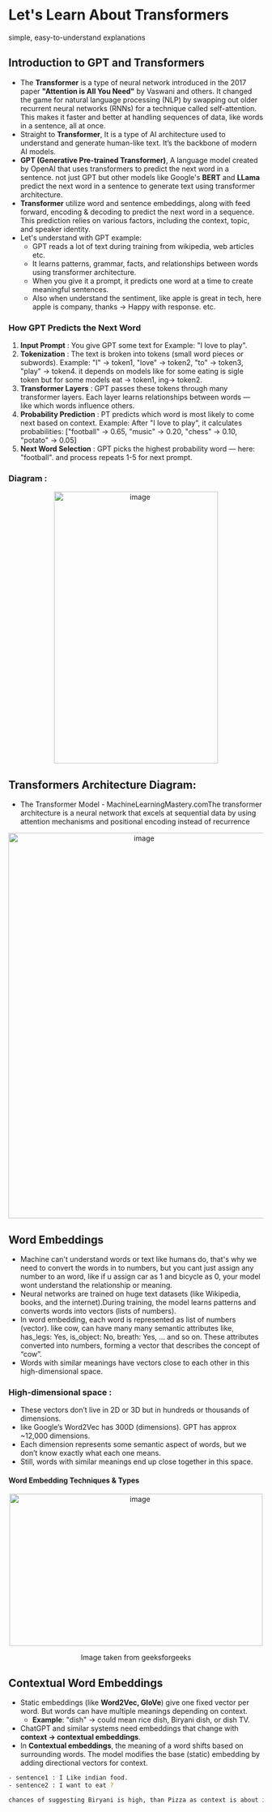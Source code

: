 # Let's Learn About Transformers
simple, easy-to-understand explanations

## Introduction to GPT and Transformers
- The **Transformer** is a type of neural network introduced in the 2017 paper **"Attention is All You Need"** by Vaswani and others. It changed the game for natural language processing (NLP) by swapping out older recurrent neural networks (RNNs) for a technique called self-attention. This makes it faster and better at handling sequences of data, like words in a sentence, all at once.
- Straight to **Transformer**, It is a type of AI architecture used to understand and generate human-like text. It’s the backbone of modern AI models.
- **GPT (Generative Pre-trained Transformer)**, A language model created by OpenAI that uses transformers to predict the next word in a sentence. not just GPT but other models like Google's **BERT** and **LLama** predict the next word in a sentence to generate text using transformer architecture.
- **Transformer** utilize word and sentence embeddings, along with feed forward, encoding & decoding to predict the next word in a sequence. This prediction relies on various factors, including the context, topic, and speaker identity.
- Let's understand with GPT example:
  - GPT reads a lot of text during training from wikipedia, web articles etc.
  - It learns patterns, grammar, facts, and relationships between words using transformer architecture.
  - When you give it a prompt, it predicts one word at a time to create meaningful sentences.
  - Also when understand the sentiment, like apple is great in tech, here apple is company, thanks -> Happy with response. etc.

### How GPT Predicts the Next Word
1. **Input Prompt** : You give GPT some text for Example: "I love to play".
2. **Tokenization** : The text is broken into tokens (small word pieces or subwords). Example: "I" → token1, "love" → token2, "to" → token3, "play" → token4. it depends on models like for some eating is sigle token but for some models eat -> token1, ing-> token2.
3. **Transformer Layers** : GPT passes these tokens through many transformer layers. Each layer learns relationships between words — like which words influence others.
4. **Probability Prediction** : PT predicts which word is most likely to come next based on context. Example: After "I love to play", it calculates probabilities: ["football" → 0.65, "music" → 0.20, "chess" → 0.10, "potato" → 0.05]
5. **Next Word Selection** : GPT picks the highest probability word — here: "football". and process repeats 1-5 for next prompt.

### Diagram :
<div align='center'>
<img width="324" height="536" alt="image" src="https://github.com/user-attachments/assets/20852895-cdb2-44be-8ccf-ebda388a4b48" />
</div>

## Transformers Architecture Diagram:
- The Transformer Model - MachineLearningMastery.comThe transformer architecture is a neural network that excels at sequential data by using attention mechanisms and positional encoding instead of recurrence
<div align='center'>
<img width="520" height="760" alt="image" src="https://github.com/user-attachments/assets/65c1cbb2-f59f-41e3-8722-243efc62237a" />
</div>

## Word Embeddings 
- Machine can't understand words or text like humans do, that's why we need to convert the words in to numbers, but you cant just assign any number to an word, like if u assign car as 1 and bicycle as 0, your model wont understand the relationship or meaning.
- Neural networks are trained on huge text datasets (like Wikipedia, books, and the internet).During training, the model learns patterns and converts words into vectors (lists of numbers).
- In word embedding, each word is represented as list of numbers (vector). like cow, can have many many semantic attributes like, has_legs: Yes, is_object: No, breath: Yes, ... and so on. These attributes converted into numbers, forming a vector that describes the concept of “cow”.
- Words with similar meanings have vectors close to each other in this high-dimensional space.

### High-dimensional space :
- These vectors don’t live in 2D or 3D but in hundreds or thousands of dimensions.
- like Google’s Word2Vec has 300D (dimensions). GPT has approx ~12,000 dimensions.
- Each dimension represents some semantic aspect of words, but we don’t know exactly what each one means.
- Still, words with similar meanings end up close together in this space.

#### Word Embedding Techniques & Types
<div align='center'>
<img width="500" height="300" alt="image" src="https://github.com/user-attachments/assets/aca54762-861c-429f-bdff-650631f25e35" />
<p align='center'>Image taken from geeksforgeeks</p>
</div>

## Contextual Word Embeddings
- Static embeddings (like **Word2Vec, GloVe**) give one fixed vector per word. But words can have multiple meanings depending on context.
  - **Example**: "dish" → could mean rice dish, Biryani dish, or dish TV.
- ChatGPT and similar systems need embeddings that change with **context → contextual embeddings**.
- In **Contextual embeddings**, the meaning of a word shifts based on surrounding words. The model modifies the base (static) embedding by adding directional vectors for context.

```bash
- sentence1 : I Like indian food.
- sentence2 : I want to eat ?

chances of suggesting Biryani is high, than Pizza as context is about indian food.
```
